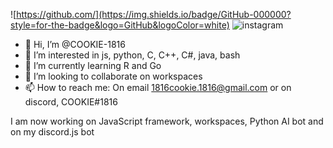 ![https://github.com/](https://img.shields.io/badge/GitHub-000000?style=for-the-badge&logo=GitHub&logoColor=white)
![instagram](https://img.shields.io/badge/Instagram-a700aa?style=for-the-badge&logo=Instagram&logoColor=white)

- 👋 Hi, I’m @COOKIE-1816
- 👀 I’m interested in js, python, C, C++, C#, java, bash
- 🌱 I’m currently learning R and Go
- 💞️ I’m looking to collaborate on workspaces
- 📫 How to reach me: On email 1816cookie.1816@gmail.com or on discord, COOKIE#1816
	


I am now working on JavaScript framework, workspaces, Python AI bot and on my discord.js bot
<!---
COOKIE-1816/COOKIE-1816 is a ✨ special ✨ repository because its `README.md` (this file) appears on your GitHub profile.
You can click the Preview link to take a look at your changes.
--->
